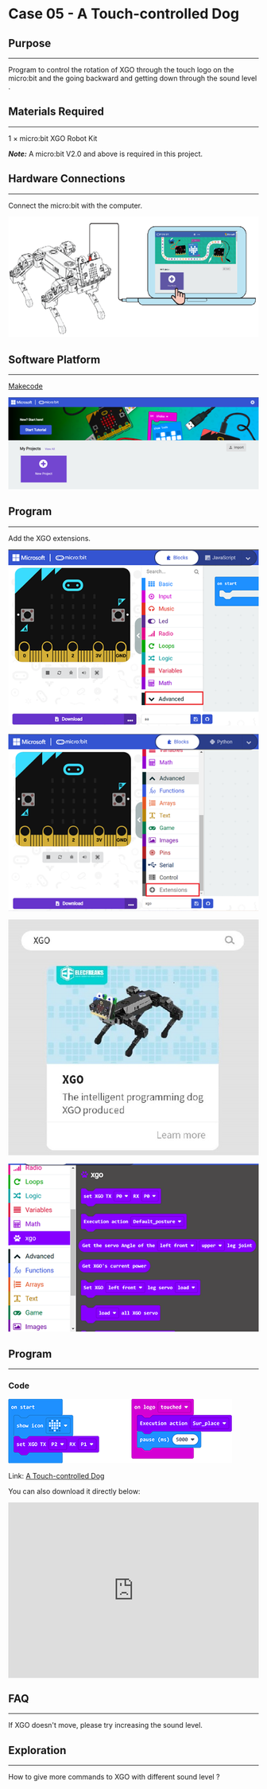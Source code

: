# Case 05 - A Touch-controlled Dog



## Purpose
---
Program to control the rotation of XGO through the touch logo on the micro:bit and the going backward and getting down through the sound level . 



## Materials Required
---
1 × micro:bit XGO Robot Kit 

***Note:*** A micro:bit V2.0 and above is required in this project.



## Hardware Connections
---
Connect the micro:bit with the computer. 

![](./images/microbit-xgo-robot-kit-22.png)



## Software Platform
---
[Makecode](https://makecode.microbit.org/#)

![](./images/microbit-xgo-robot-kit-10.png)



## Program
---


Add the XGO extensions. 

![](./images/microbit-xgo-robot-kit-11.png)

![](./images/microbit-xgo-robot-kit-12.png)

![](./images/microbit-xgo-robot-kit-13.png)

![](./images/microbit-xgo-robot-kit-14.png)



## Program
---
### Code

![](./images/microbit-xgot-robot-kit-case01-out-of-the-square-05.png)

Link: [A Touch-controlled Dog](https://makecode.microbit.org/_DPCdXybUs7me)

You can also download it directly below:

<div style="position:relative;height:0;padding-bottom:70%;overflow:hidden;"><iframe style="position:absolute;top:0;left:0;width:100%;height:100%;" src="https://makecode.microbit.org/#pub:_DPCdXybUs7me" frameborder="0" sandbox="allow-popups allow-forms allow-scripts allow-same-origin"></iframe></div> 

## FAQ
---
If XGO doesn't move, please try increasing the sound level. 



## Exploration
---
How to give more commands to XGO with different sound level ? 
